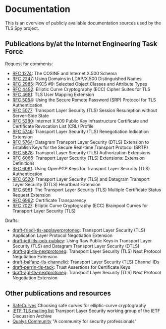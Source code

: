 Documentation
=============

This is an overview of publicly available documentation sources used by the TLS
Spy project.


Publications by/at the Internet Engineering Task Force
------------------------------------------------------

Request for comments:

 * [RFC 1274][rfc-1274]:
   The COSINE and Internet X.500 Schema
 * [RFC 2247][rfc-2247]:
   Using Domains in LDAP/X.500 Distinguished Names
 * [RFC 2985][rfc-2985]:
   PKCS #9: Selected Object Classes and Attribute Types
 * [RFC 4492][rfc-4492]:
   Elliptic Curve Cryptography (ECC) Cipher Suites for TLS
 * [RFC 4681][rfc-4681]:
   TLS User Mapping Extension
 * [RFC 5054][rfc-5054]:
   Using the Secure Remote Password (SRP) Protocol for TLS Authentication
 * [RFC 5077][rfc-5077]:
   Transport Layer Security (TLS) Session Resumption without Server-Side State
 * [RFC 5280][rfc-5280]:
   Internet X.509 Public Key Infrastructure Certificate and Certificate
   Revocation List (CRL) Profile
 * [RFC 5746][rfc-5746]:
   Transport Layer Security (TLS) Renegotiation Indication Extension
 * [RFC 5764][rfc-5764]:
   Datagram Transport Layer Security (DTLS) Extension to Establish Keys for the
   Secure Real-time Transport Protocol (SRTP)
 * [RFC 5878][rfc-5878]:
   Transport Layer Security (TLS) Authorization Extensions
 * [RFC 6066][rfc-6066]:
   Transport Layer Security (TLS) Extensions: Extension Definitions
 * [RFC 6091][rfc-6091]:
   Using OpenPGP Keys for Transport Layer Security (TLS) Authentication
 * [RFC 6520][rfc-6520]:
   Transport Layer Security (TLS) and Datagram Transport Layer Security (DTLS)
   Heartbeat Extension
 * [RFC 6961][rfc-6961]:
   The Transport Layer Security (TLS) Multiple Certificate Status Request
   Extension
 * [RFC 6962][rfc-6962]:
   Certificate Transparency
 * [RFC 7027][rfc-7027]:
   Elliptic Curve Cryptography (ECC) Brainpool Curves for Transport Layer
   Security (TLS)

[rfc-1274]: http://tools.ietf.org/html/rfc1274
[rfc-2247]: http://tools.ietf.org/html/rfc2247
[rfc-2985]: http://tools.ietf.org/html/rfc2985
[rfc-4492]: http://tools.ietf.org/html/rfc4492
[rfc-4681]: http://tools.ietf.org/html/rfc4681
[rfc-5054]: http://tools.ietf.org/html/rfc5054
[rfc-5077]: http://tools.ietf.org/html/rfc5077
[rfc-5280]: http://tools.ietf.org/html/rfc5280
[rfc-5746]: http://tools.ietf.org/html/rfc5746
[rfc-5764]: http://tools.ietf.org/html/rfc5764
[rfc-5878]: http://tools.ietf.org/html/rfc5878
[rfc-6066]: http://tools.ietf.org/html/rfc6066
[rfc-6091]: http://tools.ietf.org/html/rfc6091
[rfc-6520]: http://tools.ietf.org/html/rfc6520
[rfc-6961]: http://tools.ietf.org/html/rfc6961
[rfc-6962]: http://tools.ietf.org/html/rfc6962
[rfc-7027]: http://tools.ietf.org/html/rfc7027


Drafts:

 * [draft-friedl-tls-applayerprotoneg][draft-01]:
   Transport Layer Security (TLS) Application Layer Protocol Negotiation
   Extension
 * [draft-ietf-tls-oob-pubkey][draft-02]:
   Using Raw Public Keys in Transport Layer Security (TLS) and Datagram
   Transport Layer Security (DTLS)
 * [draft-agl-tls-nextprotoneg][draft-03]:
   Transport Layer Security (TLS) Next Protocol Negotiation Extension
 * [draft-balfanz-tls-channelid][draft-04]:
   Transport Layer Security (TLS) Channel IDs
 * [draft-perrin-tls-tack][draft-05]:
   Trust Assertions for Certificate Keys
 * [draft-agl-tls-nextprotoneg][draft-06]:
   Transport Layer Security (TLS) Next Protocol Negotiation Extension

[draft-01]: http://tools.ietf.org/html/draft-friedl-tls-applayerprotoneg
[draft-02]: http://tools.ietf.org/html/draft-ietf-tls-oob-pubkey
[draft-03]: http://tools.ietf.org/html/draft-agl-tls-nextprotoneg
[draft-04]: http://tools.ietf.org/html/draft-balfanz-tls-channelid
[draft-05]: http://tools.ietf.org/html/draft-perrin-tls-tack
[draft-06]: http://tools.ietf.org/html/draft-agl-tls-nextprotoneg


Other publications and resources
--------------------------------

 * [SafeCurves](http://safecurves.cr.yp.to)
   Choosing safe curves for elliptic-curve cryptography
 * [IETF TLS mailing list](http://www.ietf.org/mail-archive/web/tls/)
   Transport Layer Security working group of the IETF Discussion Archive
 * [Qualys Community](https://community.qualys.com/index.jspa)
   "A community for security professionals"
